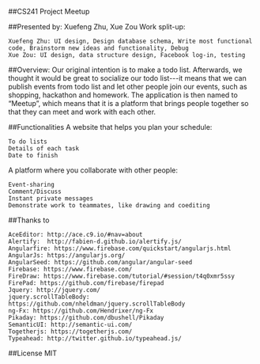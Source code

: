 ##CS241 Project Meetup

##Presented by: Xuefeng Zhu, Xue Zou
Work split-up: 

    Xuefeng Zhu: UI design, Design database schema, Write most functional code, Brainstorm new ideas and functionality, Debug 
	Xue Zou: UI design, data structure design, Facebook log-in, testing

##Overview:
Our original intention is to make a todo list. Afterwards, we thought it would be great to socialize our todo list---it means that we can publish events from todo list and let other people join our events, such as shopping, hackathon and homework. The application is then named to “Meetup”, which means that it is a platform that brings people together so that they can meet and work with each other.

##Functionalities 
A website that helps you plan your schedule: 

	To do lists
	Details of each task
	Date to finish

A platform where you collaborate with other people:

	Event-sharing
	Comment/Discuss
	Instant private messages
	Demonstrate work to teammates, like drawing and coediting 

##Thanks to 

	AceEditor: http://ace.c9.io/#nav=about
	Alertify:  http://fabien-d.github.io/alertify.js/
	Angularfire: https://www.firebase.com/quickstart/angularjs.html
	AngularJs: https://angularjs.org/
	AngularSeed: https://github.com/angular/angular-seed
	Firebase: https://www.firebase.com/
	FireDraw: https://www.firebase.com/tutorial/#session/t4q0xmr5ssy 
	FirePad: https://github.com/firebase/firepad
	Jquery: http://jquery.com/
	jquery.scrollTableBody: https://github.com/nheldman/jquery.scrollTableBody
	ng-Fx: https://github.com/Hendrixer/ng-Fx
	Pikaday: https://github.com/dbushell/Pikaday
	SemanticUI: http://semantic-ui.com/
	Togetherjs: https://togetherjs.com/
	Typeahead: http://twitter.github.io/typeahead.js/

##License 
MIT

